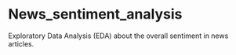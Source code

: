 # News_sentiment_analysis
Exploratory Data Analysis (EDA) about the overall sentiment in news articles. 
